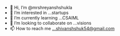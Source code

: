 - 👋 Hi, I’m @mrshreyanshshukla
- 👀 I’m interested in ...startups 
- 🌱 I’m currently learning ...CSAIML
- 💞️ I’m looking to collaborate on ...visions 
- 📫 How to reach me ...shivanshshuk54@gmail.com

<!---
mrshreyanshshukla/mrshreyanshshukla is a ✨ special ✨ repository because its `README.md` (this file) appears on your GitHub profile.
You can click the Preview link to take a look at your changes.
--->
